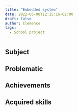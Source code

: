 ```yaml
---
title: "Embedded system"
date: 2022-05-08T12:15:16+02:00
draft: false
author: Clemence
tags:
  - School project
---
```


## Subject

## Problematic

## Achievements

## Acquired skills